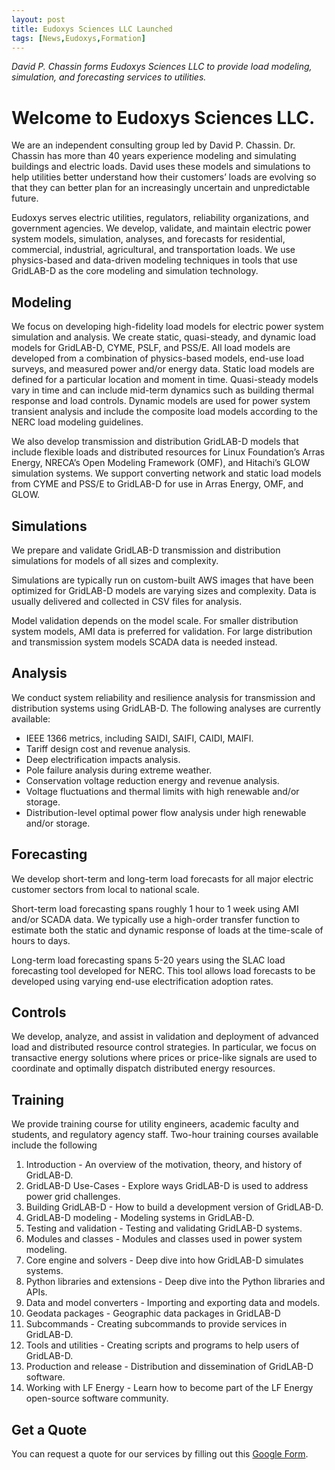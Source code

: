 ```yaml
---
layout: post
title: Eudoxys Sciences LLC Launched
tags: [News,Eudoxys,Formation]
---
```


_David P. Chassin forms Eudoxys Sciences LLC to provide load modeling, simulation, and forecasting services to utilities._

# Welcome to Eudoxys Sciences LLC. 

We are an independent consulting group led by David P. Chassin. Dr. Chassin has more than 40 years experience modeling and simulating buildings and electric loads. David uses these models and simulations to help utilities better understand how their customers’ loads are evolving so that they can better plan for an increasingly uncertain and unpredictable future.

Eudoxys serves electric utilities, regulators, reliability organizations, and government agencies. We develop, validate, and maintain electric power system models, simulation, analyses, and forecasts for residential, commercial, industrial, agricultural, and transportation loads. We use physics-based and data-driven modeling techniques in tools that use GridLAB-D as the core modeling and simulation technology. 

## Modeling

We focus on developing high-fidelity load models for electric power system simulation and analysis. We create static, quasi-steady, and dynamic load models for GridLAB-D, CYME, PSLF, and PSS/E. All load models are developed from a combination of physics-based models, end-use load surveys, and measured power and/or energy data. Static load models are defined for a particular location and moment in time. Quasi-steady models vary in time and can include mid-term dynamics such as building thermal response and load controls. Dynamic models are used for power system transient analysis and include the composite load models according to the NERC load modeling guidelines.

We also develop transmission and distribution GridLAB-D models that include flexible loads and distributed resources for Linux Foundation’s Arras Energy, NRECA’s Open Modeling Framework (OMF), and Hitachi’s GLOW simulation systems. We support converting network and static load models from CYME and PSS/E to GridLAB-D for use in Arras Energy, OMF, and GLOW.

## Simulations

We prepare and validate GridLAB-D transmission and distribution simulations for models of all sizes and complexity. 

Simulations are typically run on custom-built AWS images that have been optimized for GridLAB-D models are varying sizes and complexity. Data is usually delivered and collected in CSV files for analysis.

Model validation depends on the model scale. For smaller distribution system models, AMI data is preferred for validation. For large distribution and transmission system models SCADA data is needed instead.

## Analysis

We conduct system reliability and resilience analysis for transmission and distribution systems using GridLAB-D. The following analyses are currently available:

* IEEE 1366 metrics, including SAIDI, SAIFI, CAIDI, MAIFI.
* Tariff design cost and revenue analysis.
* Deep electrification impacts analysis.
* Pole failure analysis during extreme weather.
* Conservation voltage reduction energy and revenue analysis.
* Voltage fluctuations and thermal limits with high renewable and/or storage.
* Distribution-level optimal power flow analysis under high renewable and/or storage.

## Forecasting

We develop short-term and long-term load forecasts for all major electric customer sectors from local to national scale.

Short-term load forecasting spans roughly 1 hour to 1 week using AMI and/or SCADA data. We typically use a high-order transfer function to estimate both the static and dynamic response of loads at the time-scale of hours to days.

Long-term load forecasting spans 5-20 years using the SLAC load forecasting tool developed for NERC. This tool allows load forecasts to be developed using varying end-use electrification adoption rates.

## Controls

We develop, analyze, and assist in validation and deployment of advanced load and distributed resource control strategies. In particular, we focus on transactive energy solutions where prices or price-like signals are used to coordinate and optimally dispatch distributed energy resources.

## Training

We provide training course for utility engineers, academic faculty and students, and regulatory agency staff. Two-hour training courses available include the following

1. Introduction - An overview of the motivation, theory, and history of GridLAB-D.
1. GridLAB-D Use-Cases - Explore ways GridLAB-D is used to address power grid challenges.
1. Building GridLAB-D - How to build a development version of GridLAB-D.
1. GridLAB-D modeling - Modeling systems in GridLAB-D.
1. Testing and validation - Testing and validating GridLAB-D systems.
1. Modules and classes - Modules and classes used in power system modeling.
1. Core engine and solvers - Deep dive into how GridLAB-D simulates systems.
1. Python libraries and extensions - Deep dive into the Python libraries and APIs.
1. Data and model converters - Importing and exporting data and models.
1. Geodata packages - Geographic data packages in GridLAB-D
1. Subcommands - Creating subcommands to provide services in GridLAB-D.
1. Tools and utilities - Creating scripts and programs to help users of GridLAB-D.
1. Production and release - Distribution and dissemination of GridLAB-D software.
1. Working with LF Energy - Learn how to become part of the LF Energy open-source software community.

## Get a Quote

You can request a quote for our services by filling out this [Google Form](https://docs.google.com/forms/d/e/1FAIpQLSfFTSw6FNu5hPFrv3ZSZTXRx0zniyAALJIRvbfamTEo_cjPHw/viewform).
